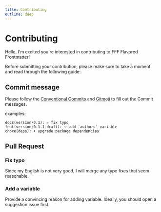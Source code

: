 ```yaml
---
title: Contributing
outline: deep
---
```


# Contributing

Hello, I'm excited you're interested in contributing to FFF Flavored Frontmatter!

Before submitting your contribution, please make sure to take a moment and read through the following guide:

## Commit message

Please follow the [Conventional Commits](https://www.conventionalcommits.org) and [Gitmoji](https://gitmoji.dev) to fill out the Commit messages.

examples:

```
docs(version/0.1): ✏️ fix typo
feat(version/0.1.1-draft): ✨ add `authors` variable
chore(deps): ⬆️ upgrade package dependencies
```

## Pull Request

### Fix typo

Since my English is not very good, I will merge any typo fixes that seem reasonable.

### Add a variable

Provide a convincing reason for adding variable. Ideally, you should open a suggestion issue first.